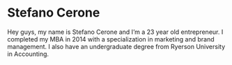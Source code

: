 Stefano Cerone
==============

Hey guys, my name is Stefano Cerone and I’m a 23 year old entrepreneur. I completed my MBA in 2014 with a specialization in marketing and brand management. I also have an undergraduate degree from Ryerson University in Accounting.
